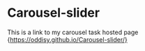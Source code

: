 # Carousel-slider
This is a link to my carousel task hosted page
{https://oddisy.github.io/Carousel-slider/}
